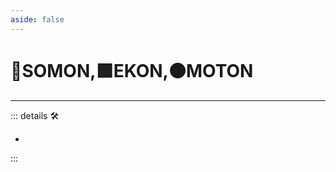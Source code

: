 ```yaml
---
aside: false
---
```

# 🔷<soma>SOMON</soma>,🟩<ekos>EKON</ekos>,🟠<motor>MOTON</motor>

---

<!-- =================================================== -->
<!-- =================================================== -->
<!-- =================================================== -->
<!-- =================================================== -->
<!-- =================================================== -->
::: details 🛠

-

:::